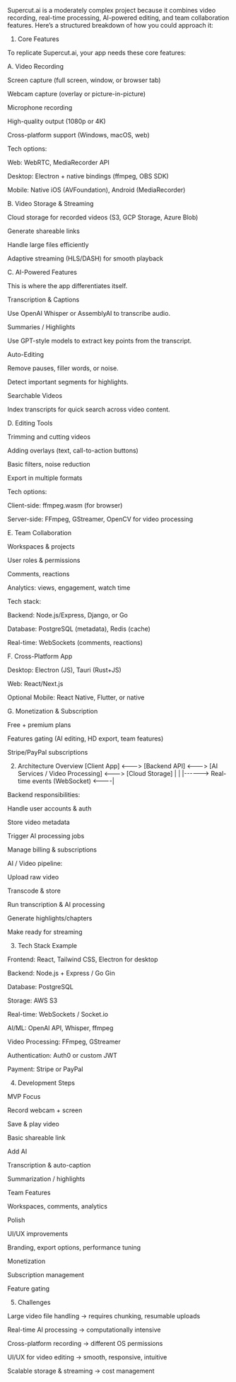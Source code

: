 Supercut.ai is a moderately complex project because it combines video recording, real-time processing, AI-powered editing, and team collaboration features. Here’s a structured breakdown of how you could approach it:

1. Core Features

To replicate Supercut.ai, your app needs these core features:

A. Video Recording

Screen capture (full screen, window, or browser tab)

Webcam capture (overlay or picture-in-picture)

Microphone recording

High-quality output (1080p or 4K)

Cross-platform support (Windows, macOS, web)

Tech options:

Web: WebRTC, MediaRecorder API

Desktop: Electron + native bindings (ffmpeg, OBS SDK)

Mobile: Native iOS (AVFoundation), Android (MediaRecorder)

B. Video Storage & Streaming

Cloud storage for recorded videos (S3, GCP Storage, Azure Blob)

Generate shareable links

Handle large files efficiently

Adaptive streaming (HLS/DASH) for smooth playback

C. AI-Powered Features

This is where the app differentiates itself.

Transcription & Captions

Use OpenAI Whisper or AssemblyAI to transcribe audio.

Summaries / Highlights

Use GPT-style models to extract key points from the transcript.

Auto-Editing

Remove pauses, filler words, or noise.

Detect important segments for highlights.

Searchable Videos

Index transcripts for quick search across video content.

D. Editing Tools

Trimming and cutting videos

Adding overlays (text, call-to-action buttons)

Basic filters, noise reduction

Export in multiple formats

Tech options:

Client-side: ffmpeg.wasm (for browser)

Server-side: FFmpeg, GStreamer, OpenCV for video processing

E. Team Collaboration

Workspaces & projects

User roles & permissions

Comments, reactions

Analytics: views, engagement, watch time

Tech stack:

Backend: Node.js/Express, Django, or Go

Database: PostgreSQL (metadata), Redis (cache)

Real-time: WebSockets (comments, reactions)

F. Cross-Platform App

Desktop: Electron (JS), Tauri (Rust+JS)

Web: React/Next.js

Optional Mobile: React Native, Flutter, or native

G. Monetization & Subscription

Free + premium plans

Features gating (AI editing, HD export, team features)

Stripe/PayPal subscriptions

2. Architecture Overview
[Client App] <---> [Backend API] <---> [AI Services / Video Processing] <---> [Cloud Storage]
       |                                          |
       |------> Real-time events (WebSocket) <----|


Backend responsibilities:

Handle user accounts & auth

Store video metadata

Trigger AI processing jobs

Manage billing & subscriptions

AI / Video pipeline:

Upload raw video

Transcode & store

Run transcription & AI processing

Generate highlights/chapters

Make ready for streaming

3. Tech Stack Example

Frontend: React, Tailwind CSS, Electron for desktop

Backend: Node.js + Express / Go Gin

Database: PostgreSQL

Storage: AWS S3

Real-time: WebSockets / Socket.io

AI/ML: OpenAI API, Whisper, ffmpeg

Video Processing: FFmpeg, GStreamer

Authentication: Auth0 or custom JWT

Payment: Stripe or PayPal

4. Development Steps

MVP Focus

Record webcam + screen

Save & play video

Basic shareable link

Add AI

Transcription & auto-caption

Summarization / highlights

Team Features

Workspaces, comments, analytics

Polish

UI/UX improvements

Branding, export options, performance tuning

Monetization

Subscription management

Feature gating

5. Challenges

Large video file handling → requires chunking, resumable uploads

Real-time AI processing → computationally intensive

Cross-platform recording → different OS permissions

UI/UX for video editing → smooth, responsive, intuitive

Scalable storage & streaming → cost management